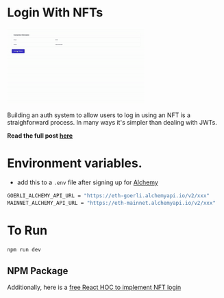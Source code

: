# Login With NFTs

![example](./demo.gif)

Building an auth system to allow users to log in using an NFT is a straighforward process.
In many ways it's simpler than dealing with JWTs.

**Read the full post [here](https://saasdeals.io/nft-login)**

# Environment variables.

- add this to a `.env` file after signing up for [Alchemy](https://www.alchemy.com/)

```bash
GOERLI_ALCHEMY_API_URL = "https://eth-goerli.alchemyapi.io/v2/xxx"
MAINNET_ALCHEMY_API_URL = "https://eth-mainnet.alchemyapi.io/v2/xxx"
```

# To Run

```bash
npm run dev
```

## NPM Package

Additionally, here is a [free React HOC to implement NFT login](https://www.npmjs.com/package/nft-login)
